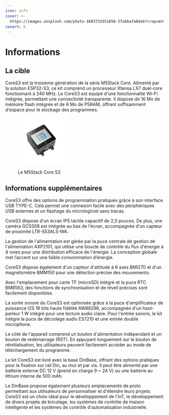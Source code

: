 ```yaml
---
icon: info
cover: >-
  https://images.unsplash.com/photo-1603732551658-5fabbafa84eb?crop=entropy&cs=srgb&fm=jpg&ixid=M3wxOTcwMjR8MHwxfHNlYXJjaHwxfHxhcmR1aW5vfGVufDB8fHx8MTc0MTU0NDU2NHww&ixlib=rb-4.0.3&q=85
coverY: 0
---
```


# Informations

## La cible

CoreS3 est la troisième génération de la série M5Stack Core. Alimenté par la solution ESP32-S3, ce kit comprend un processeur Xtensa LX7 dual-core fonctionnant à 240 MHz. Le CoreS3 est équipé d'une fonctionnalité Wi-Fi intégrée, permettant une connectivité transparente. Il dispose de 16 Mo de mémoire flash intégrée et de 8 Mo de PSRAM, offrant suffisamment d'espace pour le stockage des programmes.

<figure><img src="../.gitbook/assets/esp32.webp" alt="" width="150"><figcaption><p>Le M5Stack Core S3</p></figcaption></figure>

## Informations supplémentaires

CoreS3 offre des options de programmation pratiques grâce à son interface USB TYPE-C. Cela permet une connexion facile avec des périphériques USB externes et un flashage du micrologiciel sans tracas.&#x20;

CoreS3 dispose d'un écran IPS tactile capacitif de 2,0 pouces. De plus, une caméra GC0308 est intégrée au bas de l'écran, accompagnée d'un capteur de proximité LTR-553ALS-WA.&#x20;

La gestion de l'alimentation est gérée par la puce centrale de gestion de l'alimentation AXP2101, qui utilise une boucle de contrôle du flux d'énergie à 4 voies pour une distribution efficace de l'énergie. La conception globale met l’accent sur une faible consommation d’énergie.&#x20;

CoreS3 dispose également d'un capteur d'attitude à 6 axes BMI270 et d'un magnétomètre BMM150 pour une détection précise des mouvements.&#x20;

Avec l'emplacement pour carte TF (microSD) intégré et la puce RTC BM8563, des fonctions de synchronisation et de réveil précises sont facilement disponibles.

La sortie sonore du CoreS3 est optimisée grâce à la puce d'amplificateur de puissance I2S 16 bits haute fidélité AW88298, accompagnée d'un haut-parleur 1 W intégré pour une lecture audio claire. Pour l'entrée sonore, le kit intègre la puce de décodage audio ES7210 et une entrée double microphone.&#x20;

Le côté de l'appareil comprend un bouton d'alimentation indépendant et un bouton de redémarrage (RST). En appuyant longuement sur le bouton de réinitialisation, les utilisateurs peuvent facilement accéder au mode de téléchargement du programme.&#x20;

Le kit CoreS3 est livré avec la base DinBase, offrant des options pratiques pour la fixation sur rail Din, au mur et par vis. Il peut être alimenté par une batterie externe DC 12 V (prend en charge 9 \~ 24 V) ou une batterie au lithium interne de 500 mAh.&#x20;

Le DinBase propose également plusieurs emplacements de proto permettant aux utilisateurs de personnaliser et d'étendre leurs projets. CoreS3 est un choix idéal pour le développement de l'IoT, le développement de divers projets de bricolage, les systèmes de contrôle de maison intelligente et les systèmes de contrôle d'automatisation industrielle.
